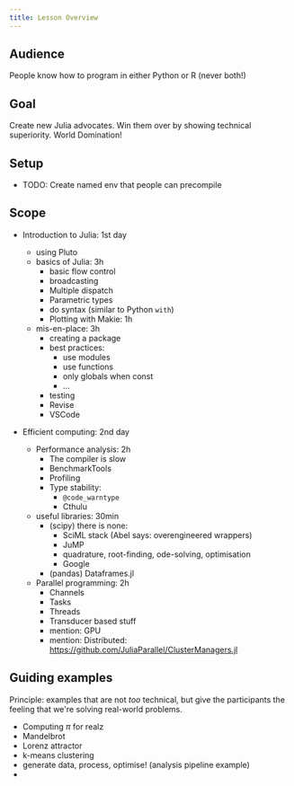 ```yaml
---
title: Lesson Overview
---
```


## Audience

People know how to program in either Python or R (never both!)

## Goal

Create new Julia advocates. Win them over by showing technical superiority. World Domination!

## Setup

- TODO: Create named env that people can precompile

## Scope

- Introduction to Julia: 1st day
    - using Pluto
    - basics of Julia: 3h
        - basic flow control
        - broadcasting
        - Multiple dispatch
        - Parametric types
        - do syntax (similar to Python `with`)
        - Plotting with Makie: 1h
    - mis-en-place: 3h
        - creating a package
        - best practices:
            - use modules
            - use functions
            - only globals when const
            - ...
        - testing
        - Revise
        - VSCode

- Efficient computing: 2nd day
    - Performance analysis: 2h
        - The compiler is slow
        - BenchmarkTools
        - Profiling
        - Type stability:
            - `@code_warntype`
            - Cthulu
    - useful libraries: 30min
        - (scipy)  there is none:
            - SciML stack (Abel says: overengineered wrappers)
            - JuMP
            - quadrature, root-finding, ode-solving, optimisation
            - Google
        - (pandas) Dataframes.jl
    - Parallel programming: 2h
        - Channels
        - Tasks
        - Threads
        - Transducer based stuff
        - mention: GPU
        - mention: Distributed: https://github.com/JuliaParallel/ClusterManagers.jl

## Guiding examples

Principle: examples that are not *too* technical, but give the participants the feeling that we're solving real-world problems.

- Computing $\pi$ for realz
- Mandelbrot
- Lorenz attractor
- k-means clustering
- generate data, process, optimise! (analysis pipeline example)
- 


